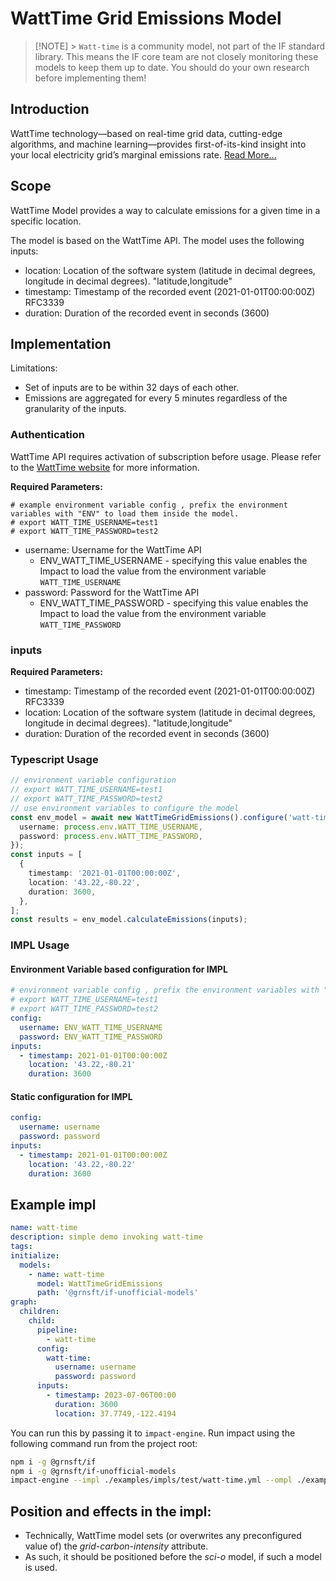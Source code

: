 # WattTime Grid Emissions Model

> [!NOTE] > `Watt-time` is a community model, not part of the IF standard library. This means the IF core team are not closely monitoring these models to keep them up to date. You should do your own research before implementing them!

## Introduction

WattTime technology—based on real-time grid data, cutting-edge algorithms, and machine learning—provides first-of-its-kind insight into your local electricity grid’s marginal emissions rate. [Read More...](https://www.watttime.org/api-documentation/#introduction)

## Scope

WattTime Model provides a way to calculate emissions for a given time in a specific location.

The model is based on the WattTime API. The model uses the following inputs:

- location: Location of the software system (latitude in decimal degrees, longitude in decimal degrees). "latitude,longitude"
- timestamp: Timestamp of the recorded event (2021-01-01T00:00:00Z) RFC3339
- duration: Duration of the recorded event in seconds (3600)

## Implementation

Limitations:

- Set of inputs are to be within 32 days of each other.
- Emissions are aggregated for every 5 minutes regardless of the granularity of the inputs.

### Authentication

WattTime API requires activation of subscription before usage. Please refer to the [WattTime website](https://www.watttime.org/get-the-data/data-plans/) for more information.

**Required Parameters:**

```
# example environment variable config , prefix the environment variables with "ENV" to load them inside the model.
# export WATT_TIME_USERNAME=test1
# export WATT_TIME_PASSWORD=test2
```

- username: Username for the WattTime API
  - ENV_WATT_TIME_USERNAME - specifying this value enables the Impact to load the value from the environment variable `WATT_TIME_USERNAME`
- password: Password for the WattTime API
  - ENV_WATT_TIME_PASSWORD - specifying this value enables the Impact to load the value from the environment variable `WATT_TIME_PASSWORD`

### inputs

**Required Parameters:**

- timestamp: Timestamp of the recorded event (2021-01-01T00:00:00Z) RFC3339
- location: Location of the software system (latitude in decimal degrees, longitude in decimal degrees). "latitude,longitude"
- duration: Duration of the recorded event in seconds (3600)

### Typescript Usage

```typescript
// environment variable configuration
// export WATT_TIME_USERNAME=test1
// export WATT_TIME_PASSWORD=test2
// use environment variables to configure the model
const env_model = await new WattTimeGridEmissions().configure('watt-time', {
  username: process.env.WATT_TIME_USERNAME,
  password: process.env.WATT_TIME_PASSWORD,
});
const inputs = [
  {
    timestamp: '2021-01-01T00:00:00Z',
    location: '43.22,-80.22',
    duration: 3600,
  },
];
const results = env_model.calculateEmissions(inputs);
```

### IMPL Usage

#### Environment Variable based configuration for IMPL

```yaml
# environment variable config , prefix the environment variables with "ENV" to load them inside the model.
# export WATT_TIME_USERNAME=test1
# export WATT_TIME_PASSWORD=test2
config:
  username: ENV_WATT_TIME_USERNAME
  password: ENV_WATT_TIME_PASSWORD
inputs:
  - timestamp: 2021-01-01T00:00:00Z
    location: '43.22,-80.21'
    duration: 3600
```

#### Static configuration for IMPL

```yaml
config:
  username: username
  password: password
inputs:
  - timestamp: 2021-01-01T00:00:00Z
    location: '43.22,-80.22'
    duration: 3600
```

## Example impl

```yaml
name: watt-time
description: simple demo invoking watt-time
tags:
initialize:
  models:
    - name: watt-time
      model: WattTimeGridEmissions
      path: '@grnsft/if-unofficial-models'
graph:
  children:
    child:
      pipeline:
        - watt-time
      config:
        watt-time:
          username: username
          password: password
      inputs:
        - timestamp: 2023-07-06T00:00
          duration: 3600
          location: 37.7749,-122.4194
```

You can run this by passing it to `impact-engine`. Run impact using the following command run from the project root:

```sh
npm i -g @grnsft/if
npm i -g @grnsft/if-unofficial-models
impact-engine --impl ./examples/impls/test/watt-time.yml --ompl ./examples/ompls/watt-time.yml
```

## Position and effects in the impl:

- Technically, WattTime model sets (or overwrites any preconfigured value of) the _grid-carbon-intensity_ attribute.
- As such, it should be positioned before the _sci-o_ model, if such a model is used.
